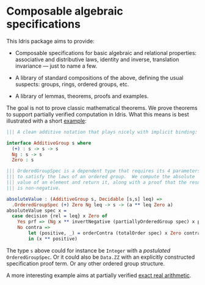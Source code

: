 # Composable algebraic specifications
 
This Idris package aims to provide:

* Composable specifications for basic algebraic and relational
  properties: associative and distributive laws, identity and inverse,
  translation invariance &mdash; just to name a few.

* A library of standard compositions of the above, defining the usual
  suspects: groups, rings, ordered groups, etc.

* A library of lemmas, theorems, proofs and examples.

The goal is not to prove classic mathematical theorems.  We prove
theorems to support partially verified computation in Idris.  What
this means is best illustrated with a short
[example](https://github.com/jeroennoels/verified-algebra/blob/master/src/Applications/Example.idr):

```idris
||| A clean additive notation that plays nicely with implicit binding:

interface AdditiveGroup s where
  (+) : s -> s -> s
  Ng : s -> s
  Zero : s

||| OrderedGroupSpec is a dependent type that requires its 4 parameters
||| to satisfy the laws of an ordered group.  We compute the absolute
||| value of an element and return it, along with a proof that the result
||| is non-negative.

absoluteValue : (AdditiveGroup s, Decidable [s,s] leq) =>
  .OrderedGroupSpec (+) Zero Ng leq -> s -> (a ** leq Zero a)
absoluteValue spec x =
  case decision {rel = leq} x Zero of
    Yes prf => (Ng x ** invertNegative (partiallyOrderedGroup spec) x prf)
    No contra =>
        let (positive, _) = orderContra (totalOrder spec) x Zero contra
        in (x ** positive)
```

The type `s` above could for instance be `Integer` with a _postulated_ `OrderedGroupSpec`.  Or it could also be `Data.ZZ` with an explicitly constructed specification proof term.  Or any other ordered group structure.

A more interesting example aims at partially verified
[exact real arithmetic](https://github.com/jeroennoels/verified-algebra/tree/master/src/Applications/ExactReal).